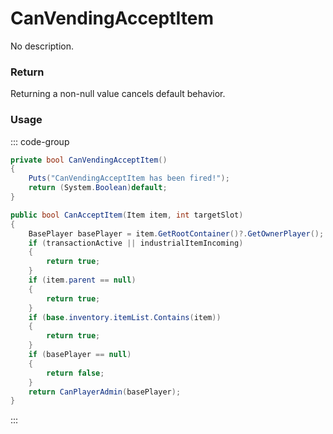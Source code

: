<Badge type="danger" text="Carbon Compatible"/><Badge type="warning" text="Oxide Compatible"/>
# CanVendingAcceptItem
No description.
### Return
Returning a non-null value cancels default behavior.

### Usage
::: code-group
```csharp [Example]
private bool CanVendingAcceptItem()
{
	Puts("CanVendingAcceptItem has been fired!");
	return (System.Boolean)default;
}
```
```csharp [Source — Assembly-CSharp @ VendingMachine]
public bool CanAcceptItem(Item item, int targetSlot)
{
	BasePlayer basePlayer = item.GetRootContainer()?.GetOwnerPlayer();
	if (transactionActive || industrialItemIncoming)
	{
		return true;
	}
	if (item.parent == null)
	{
		return true;
	}
	if (base.inventory.itemList.Contains(item))
	{
		return true;
	}
	if (basePlayer == null)
	{
		return false;
	}
	return CanPlayerAdmin(basePlayer);
}

```
:::
